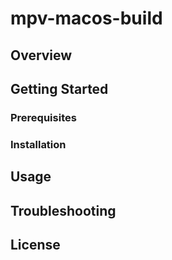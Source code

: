 # mpv-macos-build

## Overview

## Getting Started

### Prerequisites

### Installation

## Usage

## Troubleshooting

## License